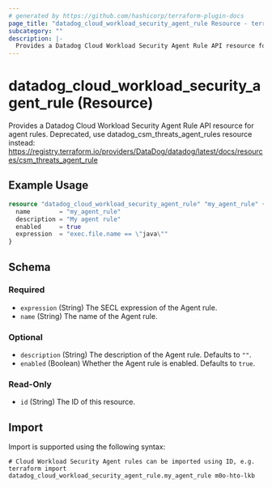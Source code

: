 ```yaml
---
# generated by https://github.com/hashicorp/terraform-plugin-docs
page_title: "datadog_cloud_workload_security_agent_rule Resource - terraform-provider-datadog"
subcategory: ""
description: |-
  Provides a Datadog Cloud Workload Security Agent Rule API resource for agent rules. Deprecated, use datadogcsmthreatsagentrules resource instead: https://registry.terraform.io/providers/DataDog/datadog/latest/docs/resources/csmthreatsagent_rule
---
```


# datadog_cloud_workload_security_agent_rule (Resource)

Provides a Datadog Cloud Workload Security Agent Rule API resource for agent rules. Deprecated, use datadog_csm_threats_agent_rules resource instead: https://registry.terraform.io/providers/DataDog/datadog/latest/docs/resources/csm_threats_agent_rule

## Example Usage

```terraform
resource "datadog_cloud_workload_security_agent_rule" "my_agent_rule" {
  name        = "my_agent_rule"
  description = "My agent rule"
  enabled     = true
  expression  = "exec.file.name == \"java\""
}
```

<!-- schema generated by tfplugindocs -->
## Schema

### Required

- `expression` (String) The SECL expression of the Agent rule.
- `name` (String) The name of the Agent rule.

### Optional

- `description` (String) The description of the Agent rule. Defaults to `""`.
- `enabled` (Boolean) Whether the Agent rule is enabled. Defaults to `true`.

### Read-Only

- `id` (String) The ID of this resource.

## Import

Import is supported using the following syntax:

```shell
# Cloud Workload Security Agent rules can be imported using ID, e.g.
terraform import datadog_cloud_workload_security_agent_rule.my_agent_rule m0o-hto-lkb
```
